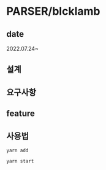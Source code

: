 # PARSER/blcklamb

## date

2022.07.24~

## 설계

## 요구사항

## feature

## 사용법

`yarn add`

`yarn start`
